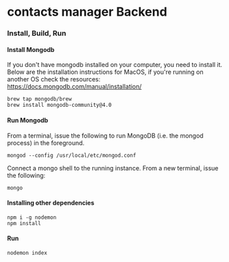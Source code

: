 # contacts manager Backend

### Install, Build, Run

#### Install Mongodb
If you don't have mongodb installed on your computer, you need to install it. 
Below are the installation instructions for MacOS, if you're running on another OS check the resources: https://docs.mongodb.com/manual/installation/
```
brew tap mongodb/brew
brew install mongodb-community@4.0
````

#### Run Mongodb

From a terminal, issue the following to run MongoDB (i.e. the mongod process) in the foreground.
```
mongod --config /usr/local/etc/mongod.conf
```

Connect a mongo shell to the running instance. From a new terminal, issue the following:

```
mongo
```


#### Installing other dependencies
```
npm i -g nodemon
npm install
```
#### Run

````
nodemon index
````

